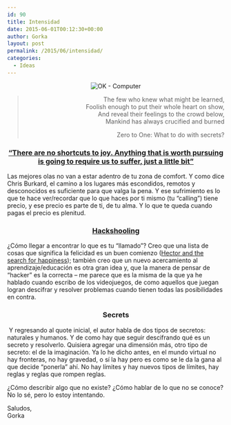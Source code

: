 ```yaml
---
id: 90
title: Intensidad
date: 2015-06-01T00:12:30+00:00
author: Gorka
layout: post
permalink: /2015/06/intensidad/
categories:
  - Ideas
---
```

<p style="text-align: center;">
  <img class="aligncenter wp-image-91 size-full" src="/wp-content/uploads/2015/05/OK-Computer.jpg" alt="OK - Computer" width="736" height="364" srcset="/wp-content/uploads/2015/05/OK-Computer.jpg 736w, /wp-content/uploads/2015/05/OK-Computer-300x148.jpg 300w" sizes="(max-width: 736px) 100vw, 736px" />
</p>

> <p style="text-align: right;">
>   The few who knew what might be learned,<br /> Foolish enough to put their whole heart on show,<br /> And reveal their feelings to the crowd below,<br /> Mankind has always crucified and burned
> </p>
> 
> <p style="text-align: right;">
>   Zero to One: What to do with secrets?
> </p>

<h3 style="text-align: center;">
  <a href="https://www.ted.com/talks/chris_burkard_the_joy_of_surfing_in_ice_cold_water?language=en" target="_blank">&#8220;There are no shortcuts to joy. Anything that is worth pursuing is going to require us to suffer, just a little bit&#8221;</a>
</h3>

<p style="text-align: left;">
  Las mejores olas no van a estar adentro de tu zona de comfort. Y como dice Chris Burkard, el camino a los lugares más escondidos, remotos y desconocidos es suficiente para que valga la pena. Y ese sufrimiento es lo que te hace ver/recordar que lo que haces por ti mismo (tu &#8220;calling&#8221;) tiene precio, y ese precio es parte de ti, de tu alma. Y lo que te queda cuando pagas el precio es plenitud.
</p>

<h3 style="text-align: center;">
  <a href="https://www.youtube.com/watch?v=h11u3vtcpaY" target="_blank">Hackshooling</a>
</h3>

<p style="text-align: left;">
  ¿Cómo llegar a encontrar lo que es tu &#8220;llamado&#8221;? Creo que una lista de cosas que significa la felicidad es un buen comienzo (<a href="http://www.jocaonstuff.com/2011/01/hectors-list-of-happiness/" target="_blank">Hector and the search for happiness</a>); también creo que un nuevo acercamiento al aprendizaje/educación es otra gran idea y, que la manera de pensar de &#8220;hacker&#8221; es la correcta &#8211; me parece que es la misma de la que ya he hablado cuando escribo de los videojuegos, de como aquellos que juegan logran descifrar y resolver problemas cuando tienen todas las posibilidades en contra.
</p>

<h3 style="text-align: center;">
  Secrets
</h3>

<p style="text-align: left;">
   Y regresando al quote inicial, el autor habla de dos tipos de secretos: naturales y humanos. Y de como hay que seguir descifrando qué es un secreto y resolverlo. Quisiera agregar una dimensión más, otro tipo de secreto: el de la imaginación. Ya lo he dicho antes, en el mundo virtual no hay fronteras, no hay gravedad, o sí la hay pero es como se le da la gana al que decide &#8220;ponerla&#8221; ahí. No hay límites y hay nuevos tipos de límites, hay reglas y reglas que rompen reglas.
</p>

<p style="text-align: left;">
  ¿Cómo describir algo que no existe? ¿Cómo hablar de lo que no se conoce? No lo sé, pero lo estoy intentando.
</p>

<p style="text-align: left;">
  Saludos,<br /> Gorka
</p>

